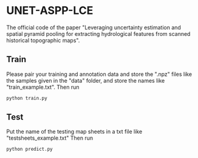 # UNET-ASPP-LCE

The official code of the paper "Leveraging uncertainty estimation and spatial pyramid pooling for extracting hydrological features from scanned historical topographic maps".

## Train
Please pair your training and annotation data and store the ".npz" files like the samples given in the "data" folder, and store the names like "train_example.txt". 
Then run 
```bash
python train.py
```
## Test
Put the name of the testing map sheets in a txt file like "testsheets_example.txt"
Then run 
```bash
python predict.py
```

